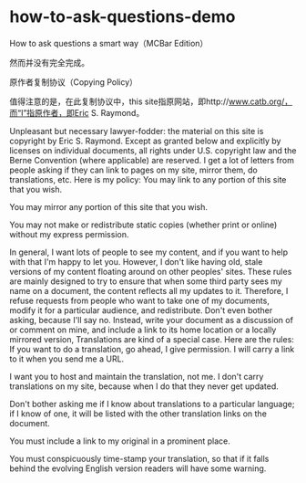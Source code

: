 # how-to-ask-questions-demo
How to ask questions a smart way（MCBar Edition）

然而并没有完全完成。

原作者复制协议（Copying Policy）

值得注意的是，在此复制协议中，this site指原网站，即http://www.catb.org/，而“I”指原作者，即Eric S. Raymond。

Unpleasant but necessary lawyer-fodder: the material on this site is copyright by Eric S. Raymond. Except as granted below and explicitly by licenses on individual documents, all rights under U.S. copyright law and the Berne Convention (where applicable) are reserved.
I get a lot of letters from people asking if they can link to pages on my site, mirror them, do translations, etc. Here is my policy:
You may link to any portion of this site that you wish.

You may mirror any portion of this site that you wish.

You may not make or redistribute static copies (whether print or online) without my express permission.

In general, I want lots of people to see my content, and if you want to help with that I'm happy to let you. However, I don't like having old, stale versions of my content floating around on other peoples' sites. These rules are mainly designed to try to ensure that when some third party sees my name on a document, the content reflects all my updates to it.
Therefore, I refuse requests from people who want to take one of my documents, modify it for a particular audience, and redistribute. Don't even bother asking, because I'll say no. Instead, write your document as a discussion of or comment on mine, and include a link to its home location or a locally mirrored version,
Translations are kind of a special case. Here are the rules:
If you want to do a translation, go ahead, I give permission. I will carry a link to it when you send me a URL.

I want you to host and maintain the translation, not me. I don't carry translations on my site, because when I do that they never get updated.

Don't bother asking me if I know about translations to a particular language; if I know of one, it will be listed with the other translation links on the document.

You must include a link to my original in a prominent place.

You must conspicuously time-stamp your translation, so that if it falls behind the evolving English version readers will have some warning.
